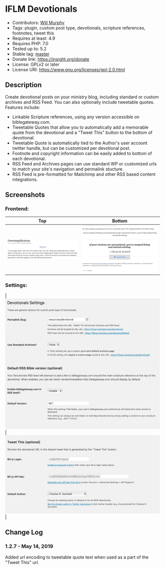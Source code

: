 # IFLM Devotionals

* Contributors: [Will Murphy](https://github.com/willminsight)
* Tags: plugin, custom post type, devotionals, scripture references, footnotes, tweet this
* Requires at least: 4.9
* Requires PHP: 7.0
* Tested up to: 5.2
* Stable tag: [master](https://github.com/willminsight/devotionals/releases/latest)
* Donate link: <https://insight.org/donate>
* License: GPLv2 or later
* License URI: <https://www.gnu.org/licenses/gpl-2.0.html>

## Description

Create devotional posts on your ministry blog, including standard or custom archives and RSS Feed. You can also optionally include tweetable quotes. Features include:

* Linkable Scripture references, using any version accessible on biblegateway.com.
* Tweetable Quotes that allow you to automatically add a memorable quote from the devotional and a "Tweet This" button to the bottom of devotional.
* Tweetable Quote is automatically tied to the Author's user account twitter handle, but can be customized per devotional post.
* Footnote and copyright information can be easily added to bottom of each devotional.
* RSS Feed and Archives pages can use standard WP or customized urls to match your site's navigation and permalink stucture.
* RSS Feed is pre-formatted for Mailchimp and other RSS based content integrations.

## Screenshots

### Frontend:
| Top | Bottom | 
|------------|-------------| 
| ![Devotional Top](screenshot-3.png) | ![Devotional Bottom](screenshot-4.png) | 

### Settings:
| ![Devotional Top](screenshot-1.png) | ![Devotional Bottom](screenshot-2.png) | 



## Change Log

### 1.2.7 - May 14, 2019
Added url encoding to tweetable quote text when used as a part of the "Tweet This" url.
